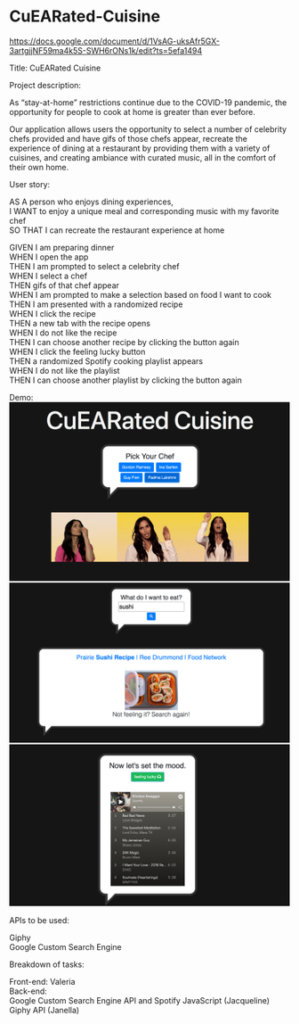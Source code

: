 # CuEARated-Cuisine

https://docs.google.com/document/d/1VsAG-uksAfr5GX-3artgjjNF59ma4k5S-SWH6rONs1k/edit?ts=5efa1494

Title: CuEARated Cuisine

Project description: 

As “stay-at-home” restrictions continue due to the COVID-19 pandemic, the opportunity for people to cook at home is greater than ever before.

Our application allows users the opportunity to select a number of celebrity chefs provided and have gifs of those chefs appear, recreate the experience of dining at a restaurant by providing them with a variety of cuisines, and creating ambiance with curated music, all in the comfort of their own home.

User story: 

AS A person who enjoys dining experiences,<br/>
I WANT to enjoy a unique meal and corresponding music with my favorite chef<br/>
SO THAT I can recreate the restaurant experience at home<br/>

GIVEN I am preparing dinner<br/>
WHEN I open the app<br/>
THEN I am prompted to select a celebrity chef<br/>
WHEN I select a chef<br/>
THEN gifs of that chef appear<br/>
WHEN I am prompted to make a selection based on food I want to cook<br/>
THEN I am presented with a randomized recipe<br/>
WHEN I click the recipe<br/>
THEN a new tab with the recipe opens<br/>
WHEN I do not like the recipe<br/>
THEN I can choose another recipe by clicking the button again<br/>
WHEN I click the feeling lucky button<br/>
THEN a randomized Spotify cooking playlist appears<br/>
WHEN I do not like the playlist<br/>
THEN I can choose another playlist by clicking the button again


Demo:
![Pick Your Chef](assets/1-pickyourchef.png)
![Choose Your Recipe](assets/2-chooseyourrecipe.png)
![Cooking Playlist](assets/3-cookingplaylist.png)


APIs to be used:

Giphy<br/>
Google Custom Search Engine

Breakdown of tasks:<br/>

Front-end: Valeria<br/>
Back-end:<br/>
Google Custom Search Engine API and Spotify JavaScript (Jacqueline)<br/>
Giphy API (Janella)
